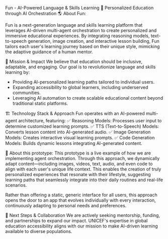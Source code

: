 Fun - AI-Powered Language & Skills Learning
🚀 Personalized Education through AI Orchestration
🌎 About Fun: 

Fun is a next-generation language and skills learning platform that leverages AI-driven multi-agent orchestration to create personalized and immersive educational experiences. 
By integrating reasoning models, text-to-speech generation, image creation, and interactive lesson building, Fun tailors each user's learning journey based 
on their unique style, mimicking the adaptive guidance of a human mentor.

🎯 Mission & Impact
We believe that education should be inclusive, adaptable, and engaging. Our goal is to revolutionize language and skills learning by:
- Providing AI-personalized learning paths tailored to individual users.
- Expanding accessibility to global learners, including underserved communities.
- Leveraging AI automation to create scalable educational content beyond traditional static platforms.

🏗 Technology Stack & Approach
Fun operates with an AI-powered multi-agent architecture, featuring:
✅ Reasoning Models: Processes user input to determine customized learning prompts.
✅ TTS (Text-to-Speech) Models: Converts lesson content into AI-generated audio.
✅ Image Generation Models: Creates interactive visual learning prompts.
✅ Code Generation Models: Builds dynamic lessons integrating AI-generated content.

📱 About this prototype:
This prototype is a live example of how we are implementing agent orchestration. Through this approach, we dynamically adapt content—including images, videos, text, audio, and even code to align with each user's unique life context. This enables the creation of truly personalized experiences that resonate with their lifestyle, suggesting learning paths that seamlessly integrate into their daily routines and real-life scenarios.

Rather than offering a static, generic interface for all users, this approach opens the door to an app that evolves individually with every interaction, continuously adapting to personal needs and preferences.

🚀 Next Steps & Collaboration
We are actively seeking mentorship, funding, and partnerships to expand our impact. UNICEF's expertise in global education accessibility aligns with our mission
to make AI-driven learning available to diverse populations.
